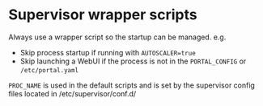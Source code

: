 # Supervisor wrapper scripts

Always use a wrapper script so the startup can be managed. e.g. 

- Skip process startup if running with `AUTOSCALER=true`
- Skip launching a WebUI if the process is not in the `PORTAL_CONFIG` or `/etc/portal.yaml`

`PROC_NAME` is used in the default scripts and is set by the supervisor config files located in /etc/supervisor/conf.d/